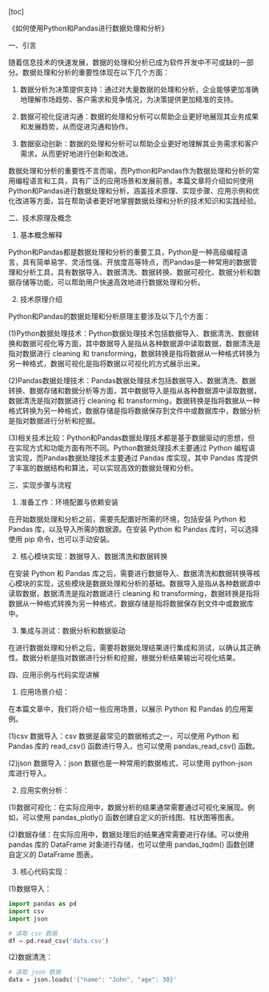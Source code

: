 
[toc]                    
                
                
《如何使用Python和Pandas进行数据处理和分析》

一、引言

随着信息技术的快速发展，数据的处理和分析已成为软件开发中不可或缺的一部分。数据处理和分析的重要性体现在以下几个方面：

1. 数据分析为决策提供支持：通过对大量数据的处理和分析，企业能够更加准确地理解市场趋势、客户需求和竞争情况，为决策提供更加精准的支持。

2. 数据可视化促进沟通：数据的处理和分析可以帮助企业更好地展现其业务成果和发展趋势，从而促进沟通和协作。

3. 数据驱动创新：数据的处理和分析可以帮助企业更好地理解其业务需求和客户需求，从而更好地进行创新和改进。

数据处理和分析的重要性不言而喻，而Python和Pandas作为数据处理和分析的常用编程语言和工具，具有广泛的应用场景和发展前景。本篇文章将介绍如何使用Python和Pandas进行数据处理和分析，涵盖技术原理、实现步骤、应用示例和优化改进等方面，旨在帮助读者更好地掌握数据处理和分析的技术知识和实践经验。

二、技术原理及概念

1. 基本概念解释

Python和Pandas都是数据处理和分析的重要工具，Python是一种高级编程语言，具有简单易学、灵活性强、开放度高等特点，而Pandas是一种常用的数据管理和分析工具，具有数据导入、数据清洗、数据转换、数据可视化、数据分析和数据存储等功能，可以帮助用户快速高效地进行数据处理和分析。

2. 技术原理介绍

Python和Pandas的数据处理和分析原理主要涉及以下几个方面：

(1)Python数据处理技术：Python数据处理技术包括数据导入、数据清洗、数据转换和数据可视化等方面，其中数据导入是指从各种数据源中读取数据，数据清洗是指对数据进行 cleaning 和 transforming，数据转换是指将数据从一种格式转换为另一种格式，数据可视化是指将数据以可视化的方式展示出来。

(2)Pandas数据处理技术：Pandas数据处理技术包括数据导入、数据清洗、数据转换、数据存储和数据分析等方面，其中数据导入是指从各种数据源中读取数据，数据清洗是指对数据进行 cleaning 和 transforming，数据转换是指将数据从一种格式转换为另一种格式，数据存储是指将数据保存到文件中或数据库中，数据分析是指对数据进行分析和挖掘。

(3)相关技术比较：Python和Pandas数据处理技术都是基于数据驱动的思想，但在实现方式和功能方面有所不同。Python数据处理技术主要通过 Python 编程语言实现，而Pandas数据处理技术主要通过 Pandas 库实现，其中 Pandas 库提供了丰富的数据结构和算法，可以实现高效的数据处理和分析。

三、实现步骤与流程

1. 准备工作：环境配置与依赖安装

在开始数据处理和分析之前，需要先配置好所需的环境，包括安装 Python 和 Pandas 库，以及导入所需的数据源。在安装 Python 和 Pandas 库时，可以选择使用 pip 命令，也可以手动安装。

2. 核心模块实现：数据导入、数据清洗和数据转换

在安装 Python 和 Pandas 库之后，需要进行数据导入、数据清洗和数据转换等核心模块的实现，这些模块是数据处理和分析的基础。数据导入是指从各种数据源中读取数据，数据清洗是指对数据进行 cleaning 和 transforming，数据转换是指将数据从一种格式转换为另一种格式，数据存储是指将数据保存到文件中或数据库中。

3. 集成与测试：数据分析和数据驱动

在进行数据处理和分析之后，需要将数据处理结果进行集成和测试，以确认其正确性。数据分析是指对数据进行分析和挖掘，根据分析结果输出可视化结果。

四、应用示例与代码实现讲解

1. 应用场景介绍：

在本篇文章中，我们将介绍一些应用场景，以展示 Python 和 Pandas 的应用案例。

(1)csv 数据导入：csv 数据是最常见的数据格式之一，可以使用 Python 和 Pandas 库的 read\_csv() 函数进行导入，也可以使用 pandas\_read\_csv() 函数。

(2)json 数据导入：json 数据也是一种常用的数据格式，可以使用 python-json 库进行导入。

2. 应用实例分析：

(1)数据可视化：在实际应用中，数据分析的结果通常需要通过可视化来展现。例如，可以使用 pandas\_plotly() 函数创建自定义的折线图、柱状图等图表。

(2)数据存储：在实际应用中，数据处理后的结果通常需要进行存储。可以使用 pandas 库的 DataFrame 对象进行存储，也可以使用 pandas\_tqdm() 函数创建自定义的 DataFrame 图表。

3. 核心代码实现：

(1)数据导入：

```python
import pandas as pd
import csv
import json

# 读取 csv 数据
df = pd.read_csv('data.csv')
```

(2)数据清洗：

```python
# 读取 json 数据
data = json.loads('{"name": "John", "age": 30}'
```


